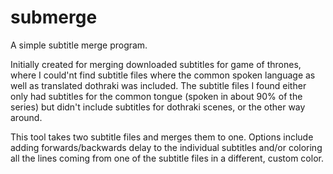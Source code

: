 # submerge

A simple subtitle merge program.

Initially created for merging downloaded subtitles for game of thrones, where I could'nt find subtitle files where the common spoken language as well as translated dothraki was included.
The subtitle files I found either only had subtitles for the common tongue (spoken in about 90% of the series) but didn't include subtitles for dothraki scenes, or the other way around.

This tool takes two subtitle files and merges them to one. Options include adding forwards/backwards delay to the individual subtitles and/or coloring all the lines coming from one of the subtitle files in a different, custom color.

